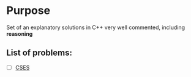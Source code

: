 # Purpose
Set of an explanatory solutions in C++ very well commented, including **reasoning**
## List of problems: 
- [ ] [CSES](https://cses.fi/problemset/list/)   
